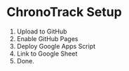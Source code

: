 # ChronoTrack Setup

1. Upload to GitHub
2. Enable GitHub Pages
3. Deploy Google Apps Script
4. Link to Google Sheet
5. Done.